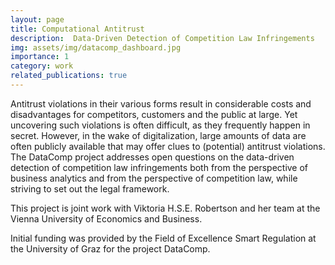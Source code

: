 ```yaml
---
layout: page
title: Computational Antitrust
description:  Data-Driven Detection of Competition Law Infringements
img: assets/img/datacomp_dashboard.jpg
importance: 1
category: work
related_publications: true
---
```


Antitrust violations in their various forms result in considerable costs and disadvantages for competitors, customers and the public at large. Yet uncovering such violations is often difficult, as they frequently happen in secret. However, in the wake of digitalization, large amounts of data are often publicly available that may offer clues to (potential) antitrust violations. The DataComp project addresses open questions on the data-driven detection of competition law infringements both from the perspective of business analytics and from the perspective of competition law, while striving to set out the legal framework.

This project is joint work with Viktoria H.S.E. Robertson and her team at the Vienna University of Economics and Business.

Initial funding was provided by the Field of Excellence Smart Regulation at the University of Graz for the project DataComp.